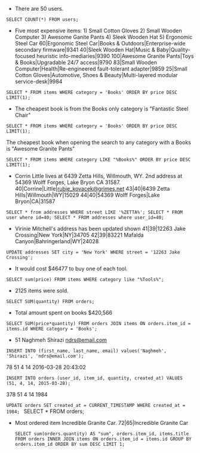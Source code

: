 - There are 50 users.

``SELECT COUNT(*) FROM users;
``

- Five most expensive items: 1) Small Cotton Gloves 2) Small Wooden Computer 3) Awesome Ganite Pants 4) Sleek Wooden Hat 5) Ergonomic Steel Car
  60|Ergonomic Steel Car|Books & Outdoors|Enterprise-wide secondary firmware|9341
  40|Sleek Wooden Hat|Music & Baby|Quality-focused heuristic info-mediaries|9390
  100|Awesome Granite Pants|Toys & Books|Upgradable 24/7 access|9790
  83|Small Wooden Computer|Health|Re-engineered fault-tolerant adapter|9859
  25|Small Cotton Gloves|Automotive, Shoes & Beauty|Multi-layered modular service-desk|9984

``SELECT * FROM items WHERE category = 'Books' ORDER BY price DESC LIMIT(1);
``

- The cheapest book is from the Books only category is "Fantastic Steel Chair"

``SELECT * FROM items WHERE category = 'Books' ORDER BY price DESC LIMIT(1);
  ``

  The cheapest book when opening the search to any category with a Books is "Awesome Granite Pants"

`` SELECT * FROM items WHERE category LIKE "%Books%" ORDER BY price DESC LIMIT(1);
``

- Corrin Little lives at 6439 Zetta Hills, Willmouth, WY. 2nd address at 54369 Wolff Forges, Lake Bryon CA 31587.
  40|Corrine|Little|rubie_kovacek@grimes.net
  43|40|6439 Zetta Hills|Willmouth|WY|15029
  44|40|54369 Wolff Forges|Lake Bryon|CA|31587

``SELECT * from addresses WHERE street LIKE '%ZETTA%';
  SELECT * FROM user where id=40;
  SELECT * FROM addresses where user_id=40;
    ``

- Virinie Mitchell's address has been updated shown
  41|39|12263 Jake Crossing|New York|NY|34705
   42|39|83221 Mafalda Canyon|Bahringerland|WY|24028

``UPDATE addresses SET city = 'New York' WHERE street = '12263 Jake Crossing';
  ``

- It would cost $46477 to buy one of each tool.

``SELECT sum(price) FROM items WHERE category like "%Tools%";
``

- 2125 items were sold.

``SELECT SUM(quantity) FROM orders;
``

- Total amount spent on books $420,566

``SELECT SUM(price*quantity)
  FROM orders
  JOIN items
  ON orders.item_id = items.id
  WHERE category = 'Books';
``

- 51    Naghmeh        Shirazi  ndrs@email.com

``INSERT INTO (first_name, last_name, email)
  values('Naghmeh', 'Shirazi', 'ndrs@email.com');
  ``

  78   51             4     14    2016-03-28 20:43:02

  ``INSERT INTO orders (user_id, item_id, quantity, created_at)
    VALUES (51, 4, 14, 2015-03-28);
    ``

  378   51             4     14    1984

  ``UPDATE orders SET created_at = CURRENT_TIMESTAMP
    WHERE created_at = 1984;
  ``
  SELECT * FROM orders;
  - Most ordered item Incredible Granite Car.
    72|65|Incredible Granite Car

    ``SELECT sum(orders.quantity) AS "sum", orders.item_id, items.title
    FROM orders INNER JOIN items ON orders.item_id = items.id
    GROUP BY orders.item_id ORDER BY sum DESC LIMIT 1;
    ``

  
